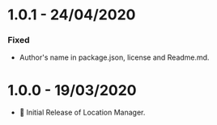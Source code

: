 # 1.0.1 - 24/04/2020

### Fixed

- Author's name in package.json, license and Readme.md.

# 1.0.0 - 19/03/2020

- 🎉 Initial Release of Location Manager.
